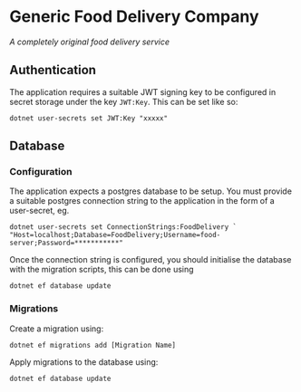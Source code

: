 # Generic Food Delivery Company
*A completely original food delivery service*

## Authentication
The application requires a suitable JWT signing key to be configured in secret storage under the key `JWT:Key`. This can be set like so:
```
dotnet user-secrets set JWT:Key "xxxxx"
```

## Database
### Configuration
The application expects a postgres database to be setup. You must provide a suitable postgres connection string to the application in the form of a user-secret, eg.
```
dotnet user-secrets set ConnectionStrings:FoodDelivery `
"Host=localhost;Database=FoodDelivery;Username=food-server;Password=***********"
```
Once the connection string is configured, you should initialise the database with the migration scripts, this can be done using
```
dotnet ef database update
```

### Migrations
Create a migration using:
```
dotnet ef migrations add [Migration Name]
```
Apply migrations to the database using:
```
dotnet ef database update
```

